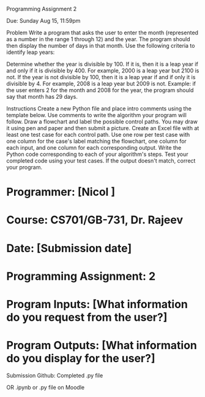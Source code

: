 Programming Assignment 2

Due: Sunday Aug 15, 11:59pm

Problem
Write a program that asks the user to enter the month (represented as a number in the range 1 through 12) and the year. The program should then display the number of days in that month. Use the following criteria to identify leap years:

Determine whether the year is divisible by 100. If it is, then it is a leap year if and only if it is divisible by 400. For example, 2000 is a leap year but 2100 is not.
If the year is not divisible by 100, then it is a leap year if and if only it is divisible by 4. For example, 2008 is a leap year but 2009 is not.
Example: if the user enters 2 for the month and 2008 for the year, the program should say that month has 29 days.

Instructions
Create a new Python file and place intro comments using the template below.
Use comments to write the algorithm your program will follow.
Draw a flowchart and label the possible control paths. You may draw it using pen and paper and then submit a picture.
Create an Excel file with at least one test case for each control path. Use one row per test case with one column for the case's label matching the flowchart, one column for each input, and one column for each corresponding output.
Write the Python code corresponding to each of your algorithm's steps.
Test your completed code using your test cases. If the output doesn't match, correct your program.
# Programmer: [Nicol ]
# Course: CS701/GB-731, Dr. Rajeev  
# Date: [Submission date]
# Programming Assignment: 2
# Program Inputs: [What information do you request from the user?]
# Program Outputs: [What information do you display for the user?]
Submission
Github: Completed .py file 

OR
 .ipynb or .py file on Moodle 
